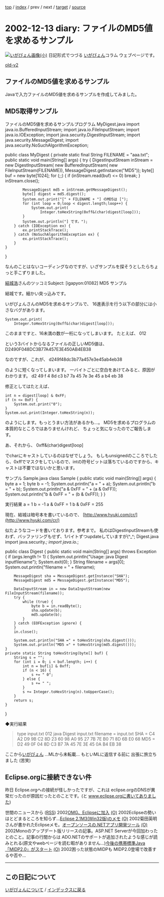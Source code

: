 [top](https://igapyon.github.io/diary/) 
 / [index](https://igapyon.github.io/diary/2002/index.html) 
 / prev 
 / next 
 / [target](https://igapyon.github.io/diary/2002/ig021213.html) 
 / [source](https://github.com/igapyon/diary/blob/gh-pages/2002/ig021213.html.src.md) 

2002-12-13 diary: ファイルのMD5値を求めるサンプル
=====================================================================================================
[![いがぴょん画像(小)](https://igapyon.github.io/diary/images/iga200306s.jpg "いがぴょん")](https://igapyon.github.io/diary/memo/memoigapyon.html) 日記形式でつづる [いがぴょん](https://igapyon.github.io/diary/memo/memoigapyon.html)コラム ウェブページです。

[old-v2](ig021213-orig.html)

## ファイルのMD5値を求めるサンプル

Javaで入力ファイルのMD5値を求めるサンプルを作成してみました。






## MD5取得サンプル


ファイルのMD5値を求めるサンプルプログラム
MyDigest.java
import java.io.BufferedInputStream;
import java.io.FileInputStream;
import java.io.IOException;
import java.security.DigestInputStream;
import java.security.MessageDigest;
import java.security.NoSuchAlgorithmException;

public class MyDigest {
    private static final String FILENAME = "aaa.txt";
    public static void main(String[] args) {
        try {
            DigestInputStream inStream =
                new DigestInputStream(
                    new BufferedInputStream(
                        new FileInputStream(FILENAME)),
                    MessageDigest.getInstance("MD5"));
            byte[] buf = new byte[1024];
            for (;;) {
                if (inStream.read(buf) <= 0)
                    break;
            }
            inStream.close();

            MessageDigest md5 = inStream.getMessageDigest();
            byte[] digest = md5.digest();
            System.out.print("[" + FILENAME + "] のMD5は [");
            for (int loop = 0;loop < digest.length;loop++) {
                System.out.print(
                    Integer.toHexString(0xff&(char)digest[loop]));
            }
            System.out.println("] です。");
        } catch (IOException ex) {
            ex.printStackTrace();
        } catch (NoSuchAlgorithmException ex) {
            ex.printStackTrace();
        }
    }
}



なんのことはないコーディングなのですが、いざサンプルを探そうとしたらちょっと手こずりました。


[結城浩](http://www.hyuki.com/)さんのツッコミSubject:  [igapyon:01082] MD5 サンプル


結城です。細かい突っ込みです。

いがぴょんさんのMD5を求めるサンプルで、
16進表示を行う以下の部分には小さなバグがあります。

    System.out.print(
        Integer.toHexString(0xff&(char)digest[loop]));


このままですと、16未満の数が一桁になってしまいます。
たとえば、
012

という3バイトからなるファイルの正しいMD5値は、
D2490F048DC3B77A457E3E450AB4EB38

なのですが、これが、
d249f48dc3b77a457e3e45ab4eb38

のように短くなってしまいます。
一バイトごとに空白をあけてみると、原因がわかります。
d2 49 f 4 8d c3 b7 7a 45 7e 3e 45 a b4 eb 38

修正としてはたとえば、

    int n = digest[loop] & 0xFF;
    if (n <= 0xF) {
        System.out.print("0");
    }
    System.out.print(Integer.toHexString(n));


のようにします。もっとうまい方法があるかも…。
MD5を求めるプログラムの本質的なところではありませんけれど、
ちょっと気になったのでご報告します。

あ、それから、
0xff&(char)digest[loop]

でcharにキャストしているのはなぜでしょう。
もしもunsignedのこころでしたら、0xffでマスクをしているので、intの符号ビットは落ちているのですから、キャストは不要ではないかと思います。

サンプル
Sample.java
class Sample {
    public static void main(String[] args) {
        byte a =  1;
        byte b = -1;
        System.out.println("a = " + a);
        System.out.println("b = " + b);
        System.out.println("a & 0xFF = " + (a & 0xFF));
        System.out.println("b & 0xFF = " + (b & 0xFF));
    }
}


実行結果
a = 1
b = -1
a & 0xFF = 1
      b & 0xFF = 255

現在、結城は暗号本を書いているので、
[http://www.hyuki.com/cr/](http://www.hyuki.com/cr/)


似たようなコードを書いております。参考まで。
私のはDigestInputStreamも使わず、バッファリングもせず、1バイトずつupdateしていますが(^_^;
Digest.java
import java.security.*;
import java.io.*;

public class Digest {
    public static void main(String[] args) throws Exception {
        if (args.length != 1) {
            System.out.println("Usage: java Digest inputfilename");
            System.exit(0);
        }
        String filename = args[0];
        System.out.println("filename = " + filename);

        MessageDigest sha = MessageDigest.getInstance("SHA");
        MessageDigest md5 = MessageDigest.getInstance("MD5");
        
        DataInputStream in = new DataInputStream(new FileInputStream(filename));
        try {
            while (true) {
                byte b = in.readByte();
                sha.update(b);
                md5.update(b);
            }
        } catch (EOFException ignore) {
        }
        in.close();

        System.out.println("SHA =" + toHexString(sha.digest()));
        System.out.println("MD5 =" + toHexString(md5.digest()));
    }
    private static String toHexString(byte[] buf) {
        String s = "";
        for (int i = 0; i < buf.length; i++) {
            int n = buf[i] & 0xff;
            if (n < 16) {
                s += " 0";
            } else {
                s += " ";
            }
            s += Integer.toHexString(n).toUpperCase();
        }
        return s;
    }
}


◆実行結果
> type input.txt
012
> java Digest input.txt
filename = input.txt
SHA = C4 A2 D9 9B C2 8D 23 60 98 A0 95 27 7B 7E B0 71 8D 6B E0 68
MD5 = D2 49 0F 04 8D C3 B7 7A 45 7E 3E 45 0A B4 EB 38



ここから[いがぴょん](http://www.igapyon.jp/igapyon/diary/memo/memoigapyon.html)
…MLから未転載… もといMLに返信する前に 出張に旅立ちました (苦笑)

## Eclipse.orgに接続できない件


昨日 Eclipse.orgへの接続が怪しかったですが、これは eclipse.orgのDNSが異常だったのが原因だったとのことです。(と
www.eclipse.orgに書いてありました)



世間のニュースから ([RSS](ig021213-news.xml)) 2002[OMG、Eclipseに加入](http://www.zdnet.co.jp/news/0212/12/nebt_05.html) [(O)](http://www.zdnet.co.jp/news/0212/12/nebt_05.html) 2002Eclipseの勢いはとどまるところを知らず…[Eclipse 2.1M3(Win32版)のメモ](http://www02.so-net.ne.jp/~kikuta/eclipse/2_1M3/) [(O)](http://www02.so-net.ne.jp/~kikuta/eclipse/2_1M3/) 2002菊田英明さんが書かれたEclipseメモ。[オープンソースの.NETアプリ開発ツール](http://www.zdnet.co.jp/news/0212/13/nebt_02.html) [(O)](http://www.zdnet.co.jp/news/0212/13/nebt_02.html) 2002Monoのアップデート版リリースの記事。ASP.NET Serverが今回加わったとのこと。記事の行間からは ADO.NETのサポートが追加されたような感じが読みとれる(原文やwebページを読む暇がありません…)[今後の携帯標準Java「MIDP2.0」がスタート](http://www.zdnet.co.jp/mobile/0212/11/n_aplix.html) [(O)](http://www.zdnet.co.jp/mobile/0212/11/n_aplix.html) 2002困った状態のMIDPも MIDP2.0登場で改善するや否や…


----------------------------------------------------------------------------------------------------

## この日記について
[いがぴょんについて](https://igapyon.github.io/diary/memo/memoigapyon.html) / [インデックスに戻る](https://igapyon.github.io/diary/idxall.html)
